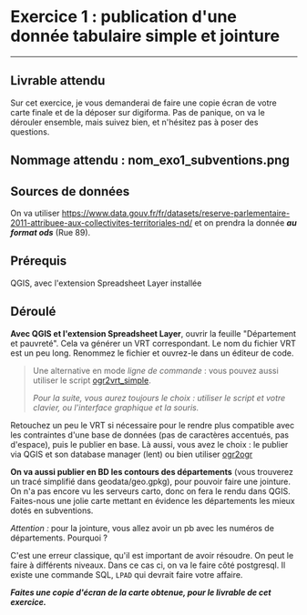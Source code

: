# Exercice 1 : publication d'une donnée tabulaire simple et jointure
---
## Livrable attendu
Sur cet exercice, je vous demanderai de faire une copie écran de votre carte finale et de la déposer sur digiforma. Pas de panique, on va le dérouler ensemble, mais suivez bien, et n'hésitez pas à poser des questions.

Nommage attendu : nom_exo1_subventions.png
---

## Sources de données
On va utiliser https://www.data.gouv.fr/fr/datasets/reserve-parlementaire-2011-attribuee-aux-collectivites-territoriales-nd/ et on prendra la donnée _**au format ods**_ (Rue 89).

## Prérequis
QGIS, avec l'extension Spreadsheet Layer installée

## Déroulé
**Avec QGIS et l'extension Spreadsheet Layer**, ouvrir la feuille "Département et pauvreté". Cela va générer un VRT correspondant. Le nom du fichier VRT est un peu long. Renommez le fichier et ouvrez-le dans un éditeur de code.

> Une alternative en mode _ligne de commande_ : vous pouvez aussi utiliser le script [ogr2vrt_simple](https://github.com/jeanpommier/ogr2vrt_simple).
>
> *Pour la suite, vous aurez toujours le choix : utiliser le script et votre clavier, ou l'interface graphique et la souris.*

Retouchez un peu le VRT si nécessaire pour le rendre plus compatible avec les contraintes d'une base de données (pas de caractères accentués, pas d'espace), puis le publier en base. Là aussi, vous avez le choix : le publier via QGIS et son database manager (lent) ou bien utiliser [ogr2ogr](./ogr.md)

**On va aussi publier en BD les contours des départements** (vous trouverez un tracé simplifié dans geodata/geo.gpkg), pour pouvoir faire une jointure. On n'a pas encore vu les serveurs carto, donc on fera le rendu dans QGIS. Faites-nous une jolie carte mettant en évidence les départements les mieux dotés en subventions.

_Attention :_  pour la jointure, vous allez avoir un pb avec les numéros de départements. Pourquoi ?

C'est une erreur classique, qu'il est important de avoir résoudre. On peut le faire à différents niveaux. Dans ce cas ci, on va le faire côté postgresql. Il existe une commande SQL, `LPAD` qui devrait faire votre affaire.

_**Faites une copie d'écran de la carte obtenue, pour le livrable de cet exercice.**_
